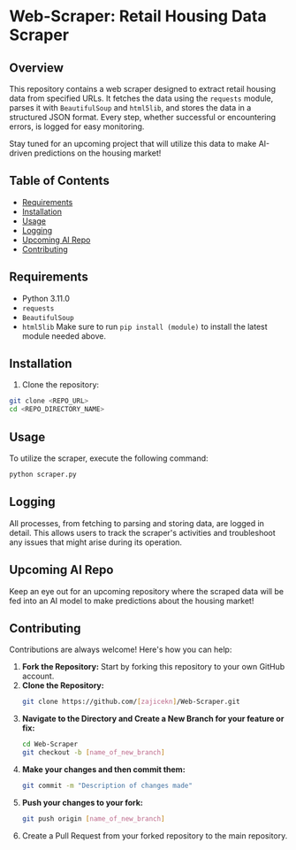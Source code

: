 # Web-Scraper: Retail Housing Data Scraper

## Overview
This repository contains a web scraper designed to extract retail housing data from specified URLs. It fetches the data using the `requests` module, parses it with `BeautifulSoup` and `html5lib`, and stores the data in a structured JSON format. Every step, whether successful or encountering errors, is logged for easy monitoring.

Stay tuned for an upcoming project that will utilize this data to make AI-driven predictions on the housing market!

## Table of Contents
- [Requirements](#requirements)
- [Installation](#installation)
- [Usage](#usage)
- [Logging](#logging)
- [Upcoming AI Repo](#upcoming-ai-repo)
- [Contributing](#contributing)

## Requirements
- Python 3.11.0
- `requests`
- `BeautifulSoup`
- `html5lib`
  Make sure to run `pip install (module)` to install the latest module needed above.

## Installation
1. Clone the repository:
```bash
git clone <REPO_URL>
cd <REPO_DIRECTORY_NAME>
```

## Usage

To utilize the scraper, execute the following command:
```bash
python scraper.py
```

## Logging

All processes, from fetching to parsing and storing data, are logged in detail. This allows users to track the scraper's activities and troubleshoot any issues that might arise during its operation.

## Upcoming AI Repo

Keep an eye out for an upcoming repository where the scraped data will be fed into an AI model to make predictions about the housing market!

## Contributing

Contributions are always welcome! Here's how you can help:

1. **Fork the Repository:** Start by forking this repository to your own GitHub account.
2. **Clone the Repository:**
    ```bash
    git clone https://github.com/[zajicekn]/Web-Scraper.git
    ```
3. **Navigate to the Directory and Create a New Branch for your feature or fix:**
    ```bash
    cd Web-Scraper
    git checkout -b [name_of_new_branch]
    ```
4. **Make your changes and then commit them:**
    ```bash
    git commit -m "Description of changes made"
    ```
5. **Push your changes to your fork:**
    ```bash
    git push origin [name_of_new_branch]
    ```
6. Create a Pull Request from your forked repository to the main repository.
